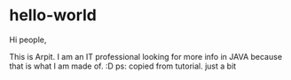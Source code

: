 # hello-world

Hi people,


This is Arpit. I am an IT professional looking for more info in JAVA because that is what I am made of. :D
ps: copied from tutorial. just a bit


